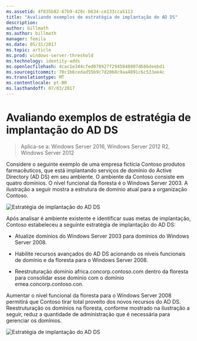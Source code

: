 ```yaml
---
ms.assetid: 4f835b82-67b9-428c-b634-ce133cca5113
title: "Avaliando exemplos de estratégia de implantação do AD DS"
description: 
author: billmath
ms.author: billmath
manager: femila
ms.date: 05/31/2017
ms.topic: article
ms.prod: windows-server-threshold
ms.technology: identity-adds
ms.openlocfilehash: 4cac1e344cfed078927f2945048807d686deebd1
ms.sourcegitcommit: 70c1b6cedad55b9c7d2068c9aa4891c6c533ee4c
ms.translationtype: MT
ms.contentlocale: pt-BR
ms.lasthandoff: 07/03/2017
---
```

# <a name="evaluating-ad-ds-deployment-strategy-examples"></a>Avaliando exemplos de estratégia de implantação do AD DS

>Aplica-se a: Windows Server 2016, Windows Server 2012 R2, Windows Server 2012

Considere o seguinte exemplo de uma empresa fictícia Contoso produtos farmacêuticos, que está implantando serviços de domínio do Active Directory (AD DS) em seu ambiente. O ambiente da Contoso consiste em quatro domínios. O nível funcional da floresta é o Windows Server 2003. A ilustração a seguir mostra a estrutura de domínio atual para a organização Contoso.  
  
![Estratégia de implantação do AD DS](media/Evaluating-AD-DS-Deployment-Strategy-Examples/3dd79e00-48f8-4927-989c-c55a79caf1be.gif)  
  
Após analisar é ambiente existente e identificar suas metas de implantação, Contoso estabeleceu a seguinte estratégia de implantação do AD DS:  
  
-   Atualize domínios do Windows Server 2003 para domínios do Windows Server 2008.  
  
-   Habilite recursos avançados do AD DS acionando os níveis funcionais de domínio e da floresta para o Windows Server 2008.  
  
-   Reestruturação domínio africa.concorp.contoso.com dentro da floresta para consolidar esse domínio com o domínio emea.concorp.contoso.con.  
  
Aumentar o nível funcional da floresta para o Windows Server 2008 permitirá que Contoso tirar total proveito dos novos recursos do AD DS. Reestruturação os domínios na floresta, conforme mostrado na ilustração a seguir, reduz a quantidade de administração que é necessária para gerenciar os domínios.  
  
![Estratégia de implantação do AD DS](media/Evaluating-AD-DS-Deployment-Strategy-Examples/1c061755-413d-452d-b121-6910f8555327.gif)  
  


